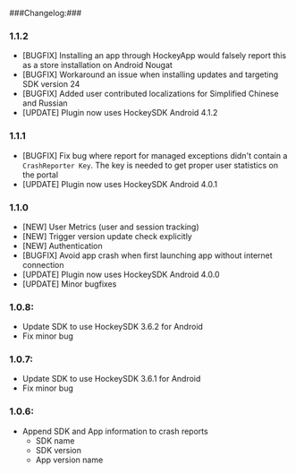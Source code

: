###Changelog:###

### 1.1.2
* [BUGFIX] Installing an app through HockeyApp would falsely report this as a store installation on Android Nougat
* [BUGFIX] Workaround an issue when installing updates and targeting SDK version 24
* [BUGFIX] Added user contributed localizations for Simplified Chinese and Russian
* [UPDATE] Plugin now uses HockeySDK Android 4.1.2

### 1.1.1
* [BUGFIX] Fix bug where report for managed exceptions didn't contain a `CrashReporter Key`. The key is needed to get proper user statistics on the portal
* [UPDATE] Plugin now uses HockeySDK Android 4.0.1

### 1.1.0
* [NEW] User Metrics (user and session tracking)
* [NEW] Trigger version update check explicitly
* [NEW] Authentication
* [BUGFIX] Avoid app crash when first launching app without internet connection
* [UPDATE] Plugin now uses HockeySDK Android 4.0.0
* [UPDATE] Minor bugfixes

### 1.0.8:

- Update SDK to use HockeySDK 3.6.2 for Android
- Fix minor bug

### 1.0.7:

- Update SDK to use HockeySDK 3.6.1 for Android
- Fix minor bug
	
### 1.0.6:

- Append SDK and App information to crash reports
	* SDK name
	* SDK version
	* App version name
